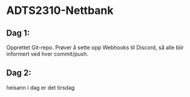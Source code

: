 # ADTS2310-Nettbank

## Dag 1:
Opprettet Git-repo. Prøver å sette opp Webhooks til Discord, så alle blir informert ved hver commit/push.

## Dag 2:

heisann i dag er det tirsdag
 
